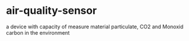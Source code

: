 # air-quality-sensor
a device with capacity of measure material particulate, CO2 and Monoxid carbon in the environment

